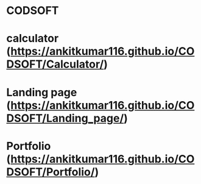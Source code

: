 # CODSOFT
# calculator (https://ankitkumar116.github.io/CODSOFT/Calculator/)
# Landing page (https://ankitkumar116.github.io/CODSOFT/Landing_page/)
# Portfolio (https://ankitkumar116.github.io/CODSOFT/Portfolio/)
